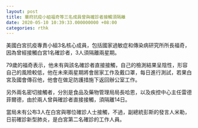 ```yaml
---
layout: post
title: 華府抗疫小組福奇等三名成員曾與確診者接觸須隔離
date: 2020-05-10 10:39:33.000000000 +08:00
categories: rthk
---
```


美國白宮抗疫專責小組3名核心成員，包括國家過敏症和傳染病研究所所長福奇，因為曾經接觸白宮1名確診者，3人須隔離兩星期。

79歲的福奇表示，他未有與該名確診者直接接觸，自己的檢測結果呈陰性，形容自己的風險較低，他在未來兩星期將會居家工作及戴口罩，每日進行測試，若果白宮及國會傳召他，他會在做足防護措施下返回辦公室工作。

另外兩名密切接觸者，分別是食品及藥物管理局局長哈恩，以及疾控中心主任雷德菲爾德，由於兩人曾與確診者直接接觸，須隔離14日。

當局未有公布3人在白宮與哪位確診人士接觸，不過，副總統彭斯的發言人米勒，日前確診新型肺炎，是白宮第二名確診的工作人員。
 
